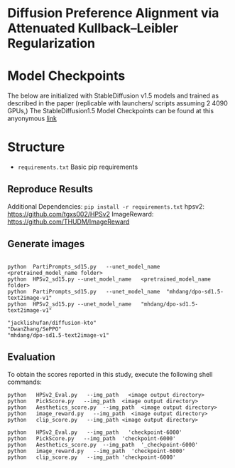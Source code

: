 # Diffusion Preference Alignment via Attenuated  Kullback–Leibler Regularization

# Model Checkpoints

The below are initialized with StableDiffusion v1.5 models and trained as described in the paper (replicable with launchers/ scripts assuming 2 4090 GPUs,)
The StableDiffusion1.5 Model Checkpoints can be found at this anyonymous [link](https://mega.nz/folder/BO9lGDJa#ORq-W39B6QJsVPUBcACIEA)


# Structure
- `requirements.txt` Basic pip requirements

## Reproduce Results
Additional Dependencies:
`pip install -r requirements.txt`
hpsv2: https://github.com/tgxs002/HPSv2
ImageReward: https://github.com/THUDM/ImageReward


## Generate images 
```shell

python  PartiPrompts_sd15.py   --unet_model_name  <pretrained_model_name folder>
python  HPSv2_sd15.py --unet_model_name   <pretrained_model_name folder>
python  PartiPrompts_sd15.py   --unet_model_name  "mhdang/dpo-sd1.5-text2image-v1"
python  HPSv2_sd15.py --unet_model_name   "mhdang/dpo-sd1.5-text2image-v1"

"jacklishufan/diffusion-kto"
"DwanZhang/SePPO"
"mhdang/dpo-sd1.5-text2image-v1"
```

## Evaluation
To obtain the scores reported in this study, execute the following shell commands: 
```shell
python   HPSv2_Eval.py   --img_path   <image output directory>
python   PickScore.py   --img_path  <image output directory>
python   Aesthetics_score.py  --img_path  <image output directory>
python   image_reward.py   --img_path  <image output directory>
python   clip_score.py   --img_path <image output directory>

python   HPSv2_Eval.py   --img_path   'checkpoint-6000'
python   PickScore.py   --img_path  'checkpoint-6000'
python   Aesthetics_score.py  --img_path  '_checkpoint-6000'
python   image_reward.py   --img_path  'checkpoint-6000'
python   clip_score.py   --img_path 'checkpoint-6000'

```




